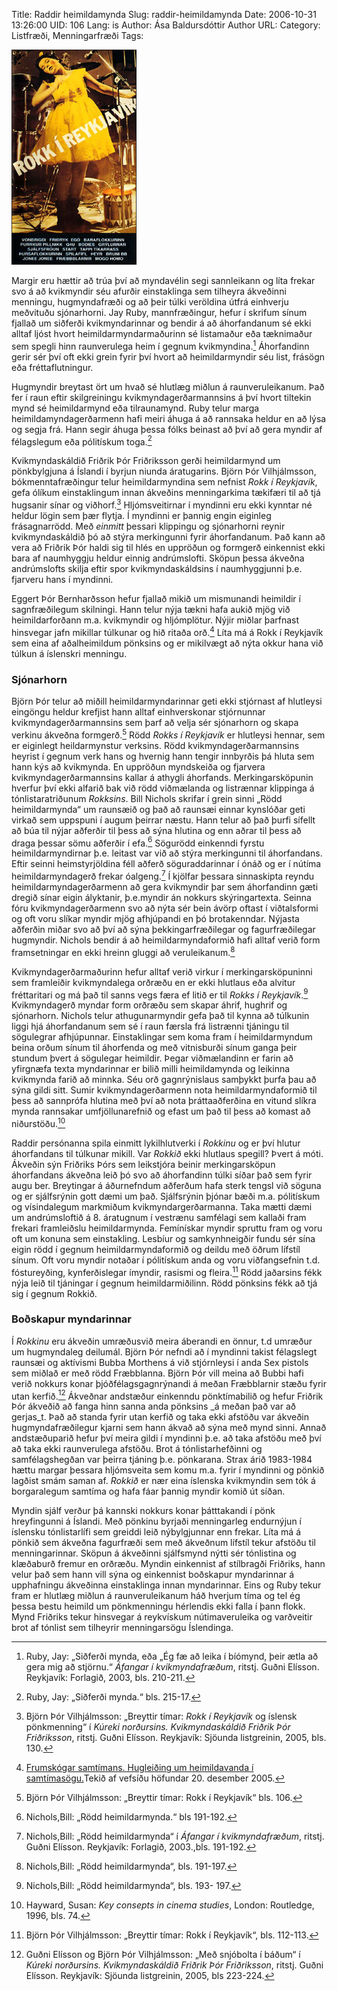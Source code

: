 Title: Raddir heimildamynda
Slug: raddir-heimildamynda
Date: 2006-10-31 13:26:00
UID: 106
Lang: is
Author: Ása Baldursdóttir
Author URL: 
Category: Listfræði, Menningarfræði
Tags: 

![Rokk í Reykjavík. Mynd tekin af vef wikipedia.](142.jpg)

Margir eru hættir að trúa því að myndavélin segi sannleikann og líta frekar svo á að kvikmyndir séu afurðir einstaklinga sem tilheyra ákveðinni menningu, hugmyndafræði og að þeir túlki veröldina útfrá einhverju meðvituðu sjónarhorni. Jay Ruby, mannfræðingur, hefur í skrifum sínum fjallað um siðferði kvikmyndarinnar og bendir á að áhorfandanum sé ekki alltaf ljóst hvort heimildarmyndarmaðurinn sé listamaður eða tæknimaður sem spegli hinn raunverulega heim í gegnum kvikmyndina.[^1] Áhorfandinn gerir sér því oft ekki grein fyrir því hvort að heimildarmyndir séu list, frásögn eða fréttaflutningur. 

Hugmyndir breytast ört um hvað sé hlutlæg miðlun á raunveruleikanum. Það fer í raun eftir skilgreiningu kvikmyndagerðarmannsins á því hvort tiltekin mynd sé heimildarmynd eða tilraunamynd. Ruby telur marga heimildamyndagerðarmenn hafi meiri áhuga á að rannsaka heldur en að lýsa og segja frá. Hann segir áhuga þessa fólks beinast að því að gera myndir af félagslegum eða pólitískum toga.[^2]

Kvikmyndaskáldið Friðrik Þór Friðriksson gerði heimildarmynd um pönkbylgjuna á Íslandi í byrjun niunda áratugarins. Björn Þór Vilhjálmsson, bókmenntafræðingur telur heimildarmyndina sem nefnist _Rokk í Reykjavík_, gefa ólíkum einstaklingum innan ákveðins menningarkima tækifæri til að tjá hugsanir sínar og viðhorf.[^3] Hljómsveitirnar í myndinni eru ekki kynntar né heldur lögin sem þær flytja. Í myndinni er þannig engin eiginleg frásagnarrödd. Með _einmitt_ þessari klippingu og sjónarhorni reynir kvikmyndaskáldið þó að stýra merkingunni fyrir áhorfandanum. Það kann að vera að Friðrik Þór haldi sig til hlés en uppröðun og formgerð einkennist ekki bara af naumhyggju heldur einnig andrúmslofti. Sköpun þessa ákveðna andrúmslofts skilja eftir spor kvikmyndaskáldsins í naumhyggjunni þ.e. fjarveru hans í myndinni. 

Eggert Þór Bernharðsson hefur fjallað mikið um mismunandi heimildir í sagnfræðilegum skilningi. Hann telur nýja tækni hafa aukið mjög við heimildarforðann m.a. kvikmyndir og hljómplötur. Nýjir miðlar þarfnast hinsvegar jafn mikillar túlkunar og hið ritaða orð.[^4]  Líta má á Rokk í Reykjavík sem eina af aðalheimildum pönksins og er mikilvægt að nýta okkur hana við túlkun á íslenskri menningu.

### Sjónarhorn

Björn Þór telur að miðill heimildarmyndarinnar geti ekki stjórnast af hlutleysi eingöngu heldur krefjist hann alltaf einhverskonar stjórnunnar kvikmyndagerðarmannsins sem þarf að velja sér sjónarhorn og skapa verkinu ákveðna formgerð.[^5] Rödd _Rokks í Reykjavík_ er hlutleysi hennar, sem er eiginlegt heildarmynstur verksins. Rödd kvikmyndagerðarmannsins heyrist í gegnum verk hans og hvernig hann tengir innbyrðis þá hluta sem hann kýs að kvikmynda. En uppröðun myndskeiða og fjarvera kvikmyndagerðarmannsins kallar á athygli áhorfands. Merkingarsköpunin hverfur því ekki alfarið bak við rödd viðmælanda og listrænnar klippinga á tónlistaratriðunum _Rokksins_. Bill Nichols skrifar í grein sinni „Rödd heimildarmynda“ um raunsæið og það að raunsæi einnar kynslóðar geti virkað sem uppspuni í augum þeirrar næstu. Hann telur að það þurfi sífellt að búa til nýjar aðferðir til þess að sýna hlutina og enn aðrar til þess að draga þessar sömu aðferðir í efa.[^6] Sögurödd einkenndi fyrstu heimildarmyndirnar þ.e. leitast var við að stýra merkingunni til áhorfandans. Eftir seinni heimstyrjöldina féll aðferð söguraddarinnar í ónáð og er í nútíma heimildarmyndagerð frekar óalgeng.[^7] Í kjölfar þessara sinnaskipta reyndu heimildarmyndagerðarmenn að gera kvikmyndir þar sem áhorfandinn gæti dregið sínar eigin ályktanir, þ.e.myndir án nokkurs skýringartexta. Seinna fóru kvikmyndagerðarmenn svo að nýta sér bein ávörp oftast í viðtalsformi og oft voru slíkar myndir mjög afhjúpandi en þó brotakenndar. Nýjasta aðferðin miðar svo að því að sýna þekkingarfræðilegar og fagurfræðilegar hugmyndir. Nichols bendir á að heimildarmyndaformið hafi alltaf verið form framsetningar en ekki hreinn gluggi að veruleikanum.[^8]

Kvikmyndagerðarmaðurinn hefur alltaf verið virkur í merkingarsköpuninni sem framleiðir kvikmyndalega orðræðu en er ekki hlutlaus eða alvitur fréttaritari og má það til sanns vegs færa ef litið er til _Rokks í Reykjavík_.[^9] Kvikmyndagerð myndar form orðræðu sem skapar áhrif, hughrif og sjónarhorn. Nichols telur athugunarmyndir gefa það til kynna að túlkunin liggi hjá áhorfandanum sem sé í raun færsla frá listrænni tjáningu til sögulegrar afhjúpunnar. Einstaklingar sem koma fram í heimildarmyndum beina orðum sínum til áhorfenda og með vitnisburði sínum ganga þeir stundum þvert á sögulegar heimildir. Þegar viðmælandinn er farin að yfirgnæfa texta myndarinnar er bilið milli heimildamynda og leikinna kvikmynda farið að minnka. Séu orð gagnrýnislaus samþykkt þurfa þau að sýna gildi sitt. Sumir kvikmyndagerðarmenn nota heimildarmyndaformið til þess að sannprófa hlutina með því að nota þráttaaðferðina en vitund slíkra mynda rannsakar umfjöllunarefnið og efast um það til þess að komast að niðurstöðu.[^10] 

Raddir persónanna spila einmitt lykilhlutverki í _Rokkinu_ og er því hlutur áhorfandans til túlkunar mikill. Var _Rokkið_ ekki hlutlaus spegill? Þvert á móti. Ákveðin sýn Friðriks Þórs sem leikstjóra beinir merkingarsköpun áhorfandans ákveðna leið þó svo að áhorfandinn túlki síðar það sem fyrir augu ber. Breytingar á  áðurnefndum aðferðum hafa sterk tengsl við söguna og er sjálfsrýnin gott dæmi um það. Sjálfsrýnin þjónar bæði m.a. pólitískum og vísindalegum markmiðum kvikmyndargerðarmanna. Taka mætti dæmi um andrúmsloftið á 8. áratugnum í vestrænu samfélagi sem kallaði fram frekari framleiðslu heimildarmynda. Femínískar myndir spruttu fram og voru oft um konuna sem einstakling. Lesbíur og samkynhneigðir fundu sér sína eigin rödd í gegnum heimildarmyndaformið og deildu með öðrum lífstíl sínum. Oft voru myndir notaðar í pólitískum anda og voru viðfangsefnin t.d. fóstureyðing, kynferðislegar ímyndir, rasismi og fleira.[^11] Rödd jaðarsins fékk nýja leið til tjáningar í gegnum heimildarmiðilinn. Rödd pönksins fékk að tjá sig í gegnum Rokkið. 

### Boðskapur myndarinnar

Í _Rokkinu_ eru ákveðin umræðusvið meira áberandi en önnur, t.d umræður um hugmyndaleg deilumál. Björn Þór nefndi að í myndinni takist félagslegt raunsæi og aktívismi Bubba Morthens á við stjórnleysi í anda Sex pistols sem miðlað er með rödd Fræbblanna. Björn Þór vill meina að Bubbi hafi verið nokkurs konar þjóðfélagsgagnrýnandi á meðan Fræbblarnir stæðu fyrir utan kerfið.[^12] Ákveðnar andstæður einkenndu pönktímabilið og hefur Friðrik Þór ákveðið að fanga hinn sanna anda pönksins _á meðan það var að gerjas_t. Það að standa fyrir utan kerfið og taka ekki afstöðu var ákveðin hugmyndafræðilegur kjarni sem hann ákvað að sýna með mynd sinni. Annað andstæðuparið hefur því meira gildi í myndinni þ.e. að taka afstöðu með því að taka ekki raunverulega afstöðu. Brot á tónlistarhefðinni og samfélagshegðan var þeirra tjáning þ.e. pönkarana. Strax árið 1983-1984 hættu margar þessara hljómsveita sem komu m.a. fyrir í myndinni og pönkið lagðist smám saman af. _Rokkið_ er nær eina íslenska kvikmyndin sem tók á borgaralegum samtíma og hafa fáar þannig myndir komið út síðan. 

Myndin sjálf verður þá kannski nokkurs konar þátttakandi í pönk hreyfingunni á Íslandi. Með pönkinu byrjaði menningarleg endurnýjun í íslensku tónlistarlífi sem greiddi leið nýbylgjunnar enn frekar. Líta má á pönkið sem ákveðna fagurfræði sem með ákveðnum lífstíl tekur afstöðu til menningarinnar. Sköpun á ákveðinni sjálfsmynd nýtti sér tónlistina og klæðaburð fremur en orðræðu. Myndin einkennist af stílbragði Friðriks, hann velur það sem hann vill sýna og einkennist boðskapur myndarinnar á upphafningu ákveðinna einstaklinga innan myndarinnar. Eins og Ruby tekur fram er hlutlæg miðlun á raunveruleikanum háð hverjum tíma og tel ég þessa bestu heimild um pönkmenningu hérlendis ekki falla í þann flokk. Mynd Friðriks tekur hinsvegar á reykvískum nútimaveruleika og varðveitir brot af tónlist sem tilheyrir menningarsögu Íslendinga. 

[^1]: Ruby, Jay: „Siðferði mynda, eða „Ég fæ að leika í bíómynd, þeir ætla að gera mig að stjörnu.“ _Áfangar í kvikmyndafræðum_, ritstj. Guðni Elísson. Reykjavík: Forlagið, 2003, bls. 210-211.

[^2]: Ruby, Jay: „Siðferði mynda.“ bls. 215-17.

[^3]: Björn Þór Vilhjálmsson: „Breyttir tímar: _Rokk í Reykjavík_ og íslensk pönkmenning“ í _Kúreki norðursins. Kvikmyndaskáldið Friðrik Þór Friðriksson_, ritstj. Guðni Elísson. Reykjavík: Sjöunda listgreinin, 2005, bls.  130.

[^4]: [Frumskógar samtímans. Hugleiðing um heimildavanda í samtímasögu.](http://www.hi.is/~eggthor/samtimaheimildir.htm)Tekið af vefsíðu höfundar 20. desember 2005.

[^5]: Björn Þór Vilhjálmsson: „Breyttir tímar: Rokk í Reykjavík“ bls.  106. 

[^6]: Nichols,Bill: „Rödd heimildarmynda.“ bls 191-192.

[^7]: Nichols,Bill: „Rödd heimildarmynda“ í _Áfangar í kvikmyndafræðum_, ritstj. Guðni Elísson. Reykjavík: Forlagið, 2003.,bls. 191-192.

[^8]: Nichols,Bill: „Rödd heimildarmynda“, bls. 191-197.

[^9]: Nichols,Bill: „Rödd heimildarmynda“, bls. 193- 197.

[^10]: Hayward, Susan: _Key consepts in cinema studies_, London: Routledge, 1996, bls. 74.

[^11]: Björn Þór Vilhjálmsson: „Breyttir tímar: Rokk í Reykjavík“, bls. 112-113.

[^12]: Guðni Elísson og Björn Þór Vilhjálmsson: „Með snjóbolta í báðum“ í  _Kúreki norðursins. Kvikmyndaskáldið Friðrik Þór Friðriksson_, ritstj. Guðni Elísson. Reykjavík: Sjöunda listgreinin, 2005, bls 223-224. 

